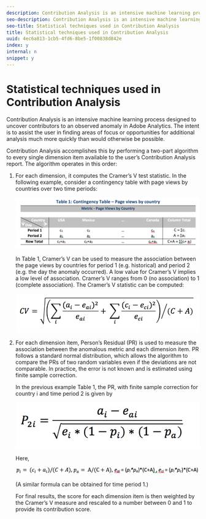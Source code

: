 ```yaml
---
description: Contribution Analysis is an intensive machine learning process designed to uncover contributors to an observed anomaly in Adobe Analytics. The intent is to assist the user in finding areas of focus or opportunities for additional analysis much more quickly than would otherwise be possible.
seo-description: Contribution Analysis is an intensive machine learning process designed to uncover contributors to an observed anomaly in Adobe Analytics. The intent is to assist the user in finding areas of focus or opportunities for additional analysis much more quickly than would otherwise be possible.
seo-title: Statistical techniques used in Contribution Analysis
title: Statistical techniques used in Contribution Analysis
uuid: 4ec6a813-1cb5-4fd6-8be5-1f00838d842e
index: y
internal: n
snippet: y
---
```


# Statistical techniques used in Contribution Analysis

Contribution Analysis is an intensive machine learning process designed to uncover contributors to an observed anomaly in Adobe Analytics. The intent is to assist the user in finding areas of focus or opportunities for additional analysis much more quickly than would otherwise be possible.

Contribution Analysis accomplishes this by performing a two-part algorithm to every single dimension item available to the user’s Contribution Analysis report. The algorithm operates in this order:

1. For each dimension, it computes the Cramer’s V test statistic. In the following example, consider a contingency table with page views by countries over two time periods:

   ![](assets/contingency_table.png)

   In Table 1, Cramer’s V can be used to measure the association between the page views by countries for period 1 (e.g. historical) and period 2 (e.g. the day the anomaly occurred). A low value for Cramer’s V implies a low level of association. Cramer’s V ranges from 0 (no association) to 1 (complete association). The Cramer’s V statistic can be computed:

   ![](assets/cramers-v.png)

1. For each dimension item, Person’s Residual (PR) is used to measure the association between the anomalous metric and each dimension item. PR follows a standard normal distribution, which allows the algorithm to compare the PRs of two random variables even if the deviations are not comparable. In practice, the error is not known and is estimated using finite sample correction.

   In the previous example Table 1, the PR, with finite sample correction for country i and time period 2 is given by

   ![](assets/persons-residual.png)

   Here,

   ![](assets/pr-example.png)

   (A similar formula can be obtained for time period 1.)

   For final results, the score for each dimension item is then weighted by the Cramer’s V measure and rescaled to a number between 0 and 1 to provide its contribution score.

